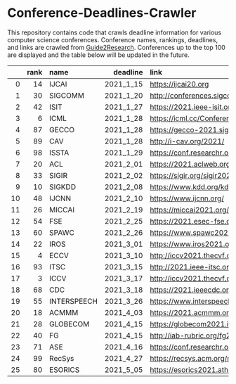 # Conference-Deadlines-Crawler

This repository contains code that crawls deadline information for various computer science conferences. 
Conference names, rankings, deadlines, and links are crawled from [Guide2Research](https://www.guide2research.com/topconf/).
Conferences up to the top 100 are displayed and the table below will be updated in the future.

|    |   rank | name        |   deadline | link                                         |
|---:|-------:|:------------|-----------:|:---------------------------------------------|
|  0 |     14 | IJCAI       |  2021_1_15 | https://ijcai20.org                          |
|  1 |     30 | SIGCOMM     |  2021_1_20 | http://conferences.sigcomm.org/sigcomm/2021/ |
|  2 |     42 | ISIT        |  2021_1_27 | https://2021.ieee-isit.org/                  |
|  3 |      6 | ICML        |  2021_1_28 | https://icml.cc/Conferences/2021             |
|  4 |     87 | GECCO       |  2021_1_28 | https://gecco-2021.sigevo.org                |
|  5 |     89 | CAV         |  2021_1_28 | http://i-cav.org/2021/                       |
|  6 |     98 | ISSTA       |  2021_1_29 | https://conf.researchr.org/home/issta-2021   |
|  7 |     20 | ACL         |  2021_2_01 | https://2021.aclweb.org/                     |
|  8 |     33 | SIGIR       |  2021_2_02 | https://sigir.org/sigir2021/                 |
|  9 |     10 | SIGKDD      |  2021_2_08 | https://www.kdd.org/kdd2021/                 |
| 10 |     48 | IJCNN       |  2021_2_10 | https://www.ijcnn.org/                       |
| 11 |     26 | MICCAI      |  2021_2_19 | https://miccai2021.org/en/                   |
| 12 |     54 | FSE         |  2021_2_25 | https://2021.esec-fse.org/                   |
| 13 |     60 | SPAWC       |  2021_2_26 | https://www.spawc2021.com/                   |
| 14 |     22 | IROS        |  2021_3_01 | https://www.iros2021.org/                    |
| 15 |      4 | ECCV        |  2021_3_10 | http://iccv2021.thecvf.com/                  |
| 16 |     93 | ITSC        |  2021_3_15 | http://2021.ieee-itsc.org/                   |
| 17 |      3 | ICCV        |  2021_3_17 | http://iccv2021.thecvf.com/home              |
| 18 |     68 | CDC         |  2021_3_18 | https://2021.ieeecdc.org/                    |
| 19 |     55 | INTERSPEECH |  2021_3_26 | https://www.interspeech2021.org/             |
| 20 |     18 | ACMMM       |  2021_4_03 | https://2021.acmmm.org/                      |
| 21 |     28 | GLOBECOM    |  2021_4_15 | https://globecom2021.ieee-globecom.org/      |
| 22 |     40 | FG          |  2021_4_15 | http://iab-rubric.org/fg2021/                |
| 23 |     71 | ASE         |  2021_4_16 | https://conf.researchr.org/home/ase-2021     |
| 24 |     99 | RecSys      |  2021_4_27 | https://recsys.acm.org/recsys21/             |
| 25 |     80 | ESORICS     |  2021_5_05 | https://esorics2021.athene-center.de/        |
